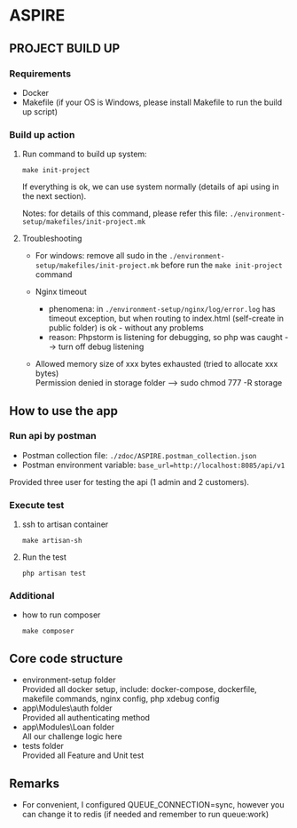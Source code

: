 
# ASPIRE

## PROJECT BUILD UP
### Requirements
- Docker
- Makefile (if your OS is Windows, please install Makefile to run the build up script)

### Build up action
1. Run command to build up system:
    ```
    make init-project
    ```

    If everything is ok, we can use system normally (details of api using in the next section).

    Notes: for details of this command, please refer this file: `./environment-setup/makefiles/init-project.mk`
    
2. Troubleshooting
    - For windows: remove all sudo in the `./environment-setup/makefiles/init-project.mk` before run the `make init-project` command
    
    - Nginx timeout
        + phenomena: in `./environment-setup/nginx/log/error.log` has timeout exception, but when routing to index.html (self-create in public folder) is ok - without any problems
        + reason: Phpstorm is listening for debugging, so php was caught --> turn off debug listening
        
    - Allowed memory size of xxx bytes exhausted (tried to allocate xxx bytes) <br>
        Permission denied in storage folder --> sudo chmod 777 -R storage

## How to use the app
### Run api by postman
- Postman collection file: `./zdoc/ASPIRE.postman_collection.json`
- Postman environment variable: `base_url=http://localhost:8085/api/v1`

Provided three user for testing the api (1 admin and 2 customers).

### Execute test
1. ssh to artisan container
   ```
   make artisan-sh
   ```
2. Run the test
   ```
   php artisan test
   ```

### Additional
- how to run composer
  ```
  make composer
  ```

## Core code structure
- environment-setup folder <br>
   Provided all docker setup, include: docker-compose, dockerfile, makefile commands, nginx config, php xdebug config
- app\Modules\auth folder  <br>
    Provided all authenticating method
- app\Modules\Loan folder <br>
    All our challenge logic here
- tests folder <br>
    Provided all Feature and Unit test

## Remarks
   - For convenient, I configured QUEUE_CONNECTION=sync, however you can change it to redis (if needed and remember to run queue:work) 

